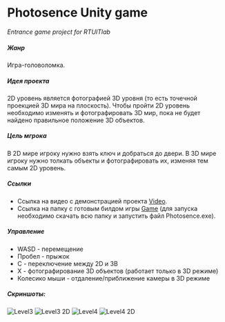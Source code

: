 # Photosence Unity game
*Entrance game project for RTUITlab*

##### Жанр
Игра-головоломка.

##### Идея проекта
2D уровень является фотографией 3D уровня (то есть точечной проекцией 3D мира на плоскость). Чтобы пройти 2D уровень необходимо изменять и фотографировать 3D мир, пока не будет найдено правильное положение 3D объектов.

##### Цель мгрока
В 2D мире игроку нужно взять ключ и добраться до двери. В 3D мире игроку нужно толкать объекты и фотографировать их, изменяя тем самым 2D уровень.

##### Ссылки
- Ссылка на видео с демонстрацией проекта [Video](https://www.youtube.com/watch?v=togSPPPbXIc).
- Ссылка на папку с готовым билдом игры [Game](https://github.com/Yudjerick/Photosence-Unity-game-/tree/main/BUILTS) (для запуска необходимо скачать всю папку и запустить файл Photosence.exe).

##### Управление
- WASD - перемещение
- Пробел - прыжок
- C - переключение между 2D и 3В
- X - фотографирование 3D объектов (работает только в 3D режиме)
- Колесико мыши - отдаление/приближение камеры в 3D режиме

##### Скриншоты:
![Level3](https://user-images.githubusercontent.com/91619830/158809126-d6436625-589d-4c46-a7e8-5a94b3b6787b.PNG)
![Level3 2D](https://user-images.githubusercontent.com/91619830/158809220-d0cdf9ae-2dfe-48d0-b98a-32e04ba950dc.PNG)
![Level4](https://user-images.githubusercontent.com/91619830/158809251-ff02ef5f-2823-4484-ac74-ab5f2858d936.PNG)
![Level4 2D](https://user-images.githubusercontent.com/91619830/158809279-0c29408c-53e1-4684-bef0-523f1dd03a7d.PNG)
